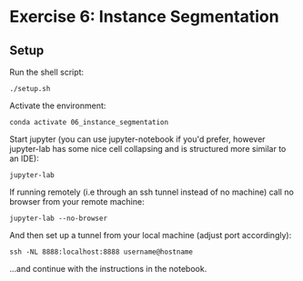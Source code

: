 # Exercise 6: Instance Segmentation

## Setup

Run the shell script:

```
./setup.sh
```

Activate the environment:
```
conda activate 06_instance_segmentation
```

Start jupyter (you can use jupyter-notebook if you'd prefer, however jupyter-lab has some nice cell collapsing and is structured more similar to an IDE):

```
jupyter-lab
```

If running remotely (i.e through an ssh tunnel instead of no machine) call no
browser from your remote machine:

```
jupyter-lab --no-browser
```

And then set up a tunnel from your local machine (adjust port accordingly):

```
ssh -NL 8888:localhost:8888 username@hostname
```

...and continue with the instructions in the notebook.
